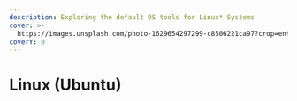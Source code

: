 ```yaml
---
description: Exploring the default OS tools for Linux* Systems
cover: >-
  https://images.unsplash.com/photo-1629654297299-c8506221ca97?crop=entropy&cs=srgb&fm=jpg&ixid=M3wxOTcwMjR8MHwxfHNlYXJjaHwxfHxsaW51eHxlbnwwfHx8fDE2OTc1NzAwODh8MA&ixlib=rb-4.0.3&q=85
coverY: 0
---
```


# Linux (Ubuntu)


